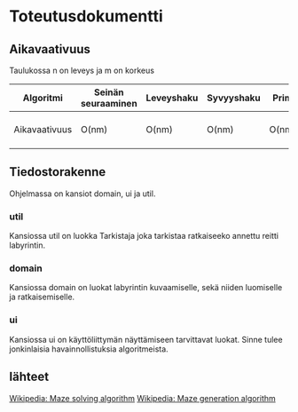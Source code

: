 # Toteutusdokumentti

## Aikavaativuus

Taulukossa n on leveys ja m on korkeus

| Algoritmi     | Seinän seuraaminen | Leveyshaku | Syvyyshaku | Prim  | Kruskal          |
| ------------- | ------------------ | ---------- | ---------- | ----- | ---------------- |
| Aikavaativuus | O(nm)              | O(nm)      | O(nm)      | O(nm) | O(nm log(nm) )   |

## Tiedostorakenne
Ohjelmassa on kansiot domain, ui ja util.

### util
Kansiossa util on luokka Tarkistaja joka tarkistaa ratkaiseeko annettu reitti labyrintin.

### domain
Kansiossa domain on luokat labyrintin kuvaamiselle, sekä niiden luomiselle ja ratkaisemiselle.

### ui
Kansiossa ui on käyttöliittymän näyttämiseen tarvittavat luokat. Sinne tulee jonkinlaisia havainnollistuksia algoritmeista.

## lähteet
[Wikipedia: Maze solving algorithm](https://en.wikipedia.org/wiki/Maze_solving_algorithm)
[Wikipedia: Maze generation algorithm](https://en.wikipedia.org/wiki/Maze_generation_algorithm)
